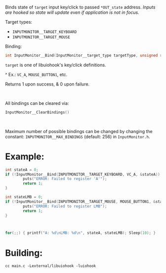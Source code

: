 Binds state of `target` input key/click to passed `*OUT_state` address. *Inputs are hooked so state will update even if application is not in focus.*

Target types:
- `INPUTMONITOR__TARGET_KEYBOARD`
- `INPUTMONITOR__TARGET_MOUSE`

Binding:
```c
int InputMonitor__Bind(InputMonitor__target_type targetType, unsigned short target, int *OUT_state)
```

`target` is one of libuiohook's key/click definitions.

^ Ex.: `VC_A`, `MOUSE_BUTTON1`, etc.

Returns 1 upon success, & 0 upon failure.

<br>

All bindings can be cleared via:
```c
InputMonitor__ClearBindings()
```

<br>

Maximum number of possible bindings can be changed by changing the constant: `INPUTMONITOR__MAX_BINDINGS` (default: 256) in `InputMonitor.h`.



# Example:
```c
int stateA = 0;
if (!InputMonitor__Bind(INPUTMONITOR__TARGET_KEYBOARD, VC_A, &stateA)) {
        puts("ERROR: Failed to register 'A'");
        return 1;
}

int stateLMB = 0;
if (!InputMonitor__Bind(INPUTMONITOR__TARGET_MOUSE, MOUSE_BUTTON1, &stateLMB)) {
        puts("ERROR: Failed to register LMB");
        return 1;
}



for(;;) { printf("A: %d\nLMB: %d\n", stateA, stateLMB); Sleep(10); }
```



# Building:
`cc main.c -Lexternal/libuiohook -luiohook`
